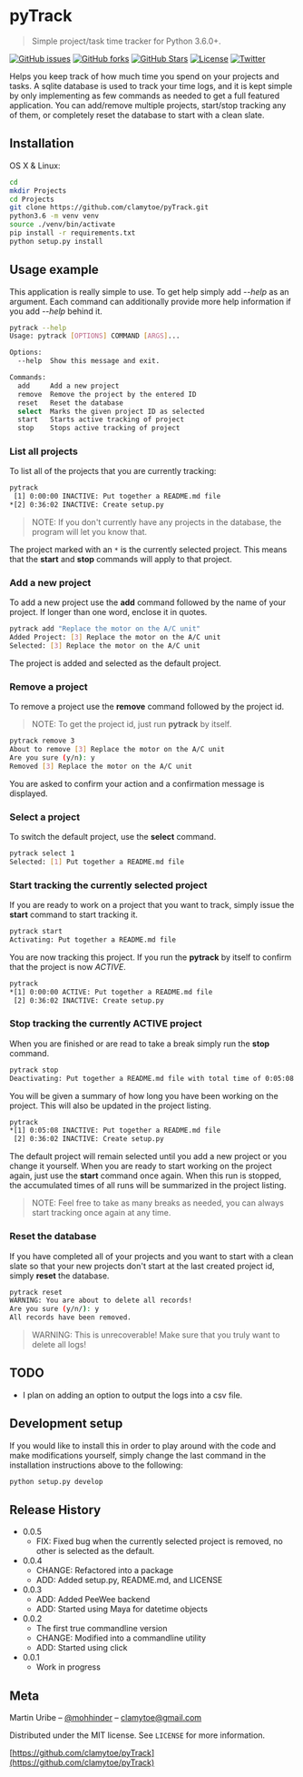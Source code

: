 # pyTrack
> Simple project/task time tracker for Python 3.6.0+.

[![GitHub issues][issues-image]][issues-url]
[![GitHub forks][fork-image]][fork-url]
[![GitHub Stars][stars-image]][stars-url]
[![License][license-image]][license-url]
[![Twitter][twitter-image]][twitter-url]

Helps you keep track of how much time you spend on your projects and tasks. A sqlite database is used to track your time logs, and it is kept simple by only implementing as few commands as needed to get a full featured application. You can add/remove multiple projects, start/stop tracking any of them, or completely reset the database to start with a clean slate.

## Installation

OS X & Linux:

```bash
cd
mkdir Projects
cd Projects
git clone https://github.com/clamytoe/pyTrack.git
python3.6 -m venv venv
source ./venv/bin/activate
pip install -r requirements.txt
python setup.py install
```

## Usage example

This application is really simple to use. To get help simply add *--help* as an argument. Each command can additionally provide more help information if you add *--help* behind it.

```bash
pytrack --help
Usage: pytrack [OPTIONS] COMMAND [ARGS]...

Options:
  --help  Show this message and exit.

Commands:
  add     Add a new project
  remove  Remove the project by the entered ID
  reset   Reset the database
  select  Marks the given project ID as selected
  start   Starts active tracking of project
  stop    Stops active tracking of project
```

### List all projects
To list all of the projects that you are currently tracking:

```bash
pytrack
 [1] 0:00:00 INACTIVE: Put together a README.md file
*[2] 0:36:02 INACTIVE: Create setup.py
```

> NOTE: If you don't currently have any projects in the database, the program will let you know that.

The project marked with an ``*`` is the currently selected project. This means that the **start** and **stop** commands will apply to that project.

### Add a new project
To add a new project use the **add** command followed by the name of your project. If longer than one word, enclose it in quotes.

```bash
pytrack add "Replace the motor on the A/C unit"
Added Project: [3] Replace the motor on the A/C unit
Selected: [3] Replace the motor on the A/C unit
```

The project is added and selected as the default project.

### Remove a project
To remove a project use the **remove** command followed by the project id.

> NOTE: To get the project id, just run **pytrack** by itself.

```bash
pytrack remove 3
About to remove [3] Replace the motor on the A/C unit
Are you sure (y/n): y
Removed [3] Replace the motor on the A/C unit
```

You are asked to confirm your action and a confirmation message is displayed.

### Select a project
To switch the default project, use the **select** command.

```bash
pytrack select 1
Selected: [1] Put together a README.md file
```

### Start tracking the currently selected project
If you are ready to work on a project that you want to track, simply issue the **start** command to start tracking it.

```bash
pytrack start
Activating: Put together a README.md file
```

You are now tracking this project. If you run the **pytrack** by itself to confirm that the project is now *ACTIVE*.

```bash
pytrack
*[1] 0:00:00 ACTIVE: Put together a README.md file
 [2] 0:36:02 INACTIVE: Create setup.py
```

### Stop tracking the currently ACTIVE project
When you are finished or are read to take a break simply run the **stop** command.

```bash
pytrack stop
Deactivating: Put together a README.md file with total time of 0:05:08
```

You will be given a summary of how long you have been working on the project. This will also be updated in the project listing.

```bash
pytrack
*[1] 0:05:08 INACTIVE: Put together a README.md file
 [2] 0:36:02 INACTIVE: Create setup.py
```

The default project will remain selected until you add a new project or you change it yourself. When you are ready to start working on the project again, just use the **start** command once again. When this run is stopped, the accumulated times of all runs will be summarized in the project listing.

> NOTE: Feel free to take as many breaks as needed, you can always start tracking once again at any time.

### Reset the database
If you have completed all of your projects and you want to start with a clean slate so that your new projects don't start at the last created project id, simply **reset** the database.

```bash
pytrack reset
WARNING: You are about to delete all records!
Are you sure (y/n/): y
All records have been removed.
```

> WARNING: This is unrecoverable! Make sure that you truly want to delete all logs!

## TODO
* I plan on adding an option to output the logs into a csv file.

## Development setup

If you would like to install this in order to play around with the code and make modifications yourself, simply change the last command in the installation instructions above to the following:

```bash
python setup.py develop
```

## Release History

* 0.0.5
    * FIX: Fixed bug when the currently selected project is removed, no other is selected as the default.
* 0.0.4
    * CHANGE: Refactored into a package
    * ADD: Added setup.py, README.md, and LICENSE
* 0.0.3
    * ADD: Added PeeWee backend
    * ADD: Started using Maya for datetime objects
* 0.0.2
    * The first true commandline version
    * CHANGE: Modified into a commandline utility
    * ADD: Started using click
* 0.0.1
    * Work in progress

## Meta

Martin Uribe – [@mohhinder](https://twitter.com/mohhinder) – clamytoe@gmail.com

Distributed under the MIT license. See ``LICENSE`` for more information.

[https://github.com/clamytoe/pyTrack](https://github.com/clamytoe/pyTrack)

[issues-image]:https://img.shields.io/github/issues/clamytoe/pyTrack.svg
[issues-url]:https://github.com/clamytoe/pyTrack/issues
[fork-image]:https://img.shields.io/github/forks/clamytoe/pyTrack.svg
[fork-url]:https://github.com/clamytoe/pyTrack/network
[stars-image]:https://img.shields.io/github/stars/clamytoe/pyTrack.svg
[stars-url]:https://github.com/clamytoe/pyTrack/stargazers
[license-image]:https://img.shields.io/badge/license-MIT-blue.svg
[license-url]:https://raw.githubusercontent.com/clamytoe/pyTrack/master/LICENSE
[twitter-image]:https://img.shields.io/twitter/url/https/github.com/clamytoe/pyTrack.svg?style=social
[twitter-url]:https://twitter.com/intent/tweet?text=Wow:&url=%5Bobject%20Object%5D
